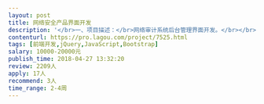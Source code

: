```yaml
---                
layout: post       
title: 网络安全产品界面开发           
description: '</br>一、项目描述：</br>网络审计系统后台管理界面开发。</br></br>二、主要功能点：</br>1、展现系统扫描结果</br>2、展现网络数据解析结果</br>3、对网络数据，硬件进行控制操作</br></br>三、可参考产品：</br>路由器界面</br></br>四、人员要求：</br>1、负责产品前端WEB UI的设计、开发、及其系统的测试、维护；</br>2、2年以上相关经验</br>3、精通JS，JQuery，AJAX，HTML，CSS 常见的jquery开发框架,对浏览器兼容性有很好的认识</br>4、熟悉至少一种服务端开发工具，PHP、python、Node.js之一种，熟悉HTTP协议及W3C相关互联网规范</br>5、熟悉MySQL数据库，了解MySQL的优化配置</br>6、了解unix、linux等主流操作系统，具有在多种平台下开发的能力</br>7、优秀的分析问题和解决问题的能力，有良好的代码书写规范，良好的沟通能力和契约精神。</br>'     
contenturl: https://pro.lagou.com/project/7525.html      
tags: [前端开发,jQuery,JavaScript,Bootstrap]            
salary: 10000-20000元          
publish_time: 2018-04-27 13:32:20         
review: 2209人                   
apply: 17人                   
recommend: 3人                   
time_range: 2-4周              
---                 
```

